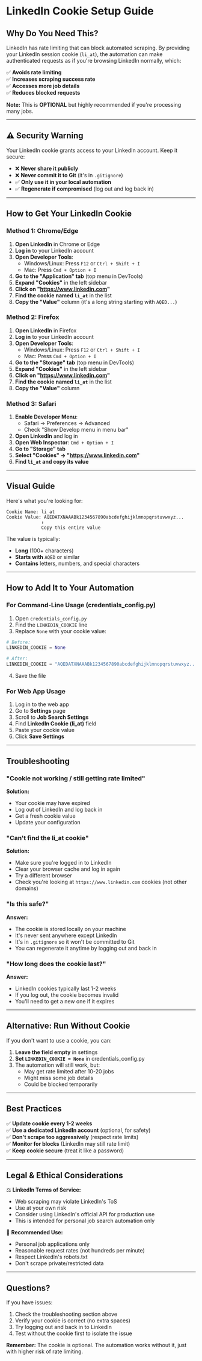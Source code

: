 # LinkedIn Cookie Setup Guide

## Why Do You Need This?

LinkedIn has rate limiting that can block automated scraping. By providing your LinkedIn session cookie (`li_at`), the automation can make authenticated requests as if you're browsing LinkedIn normally, which:

✅ **Avoids rate limiting**  
✅ **Increases scraping success rate**  
✅ **Accesses more job details**  
✅ **Reduces blocked requests**

**Note:** This is **OPTIONAL** but highly recommended if you're processing many jobs.

---

## ⚠️ Security Warning

Your LinkedIn cookie grants access to your LinkedIn account. Keep it secure:

- ❌ **Never share it publicly**
- ❌ **Never commit it to Git** (it's in `.gitignore`)
- ✅ **Only use it in your local automation**
- ✅ **Regenerate if compromised** (log out and log back in)

---

## How to Get Your LinkedIn Cookie

### Method 1: Chrome/Edge

1. **Open LinkedIn** in Chrome or Edge
2. **Log in** to your LinkedIn account
3. **Open Developer Tools**:
   - Windows/Linux: Press `F12` or `Ctrl + Shift + I`
   - Mac: Press `Cmd + Option + I`
4. **Go to the "Application" tab** (top menu in DevTools)
5. **Expand "Cookies"** in the left sidebar
6. **Click on "https://www.linkedin.com"**
7. **Find the cookie named `li_at`** in the list
8. **Copy the "Value"** column (it's a long string starting with `AQED...`)

### Method 2: Firefox

1. **Open LinkedIn** in Firefox
2. **Log in** to your LinkedIn account
3. **Open Developer Tools**:
   - Windows/Linux: Press `F12` or `Ctrl + Shift + I`
   - Mac: Press `Cmd + Option + I`
4. **Go to the "Storage" tab** (top menu in DevTools)
5. **Expand "Cookies"** in the left sidebar
6. **Click on "https://www.linkedin.com"**
7. **Find the cookie named `li_at`** in the list
8. **Copy the "Value"** column

### Method 3: Safari

1. **Enable Developer Menu**:
   - Safari → Preferences → Advanced
   - Check "Show Develop menu in menu bar"
2. **Open LinkedIn** and log in
3. **Open Web Inspector**: `Cmd + Option + I`
4. **Go to "Storage" tab**
5. **Select "Cookies" → "https://www.linkedin.com"**
6. **Find `li_at` and copy its value**

---

## Visual Guide

Here's what you're looking for:

```
Cookie Name: li_at
Cookie Value: AQEDATXNAAABk1234567890abcdefghijklmnopqrstuvwxyz...
             ↑
             Copy this entire value
```

The value is typically:
- **Long** (100+ characters)
- **Starts with** `AQED` or similar
- **Contains** letters, numbers, and special characters

---

## How to Add It to Your Automation

### For Command-Line Usage (credentials_config.py)

1. Open `credentials_config.py`
2. Find the `LINKEDIN_COOKIE` line
3. Replace `None` with your cookie value:

```python
# Before:
LINKEDIN_COOKIE = None

# After:
LINKEDIN_COOKIE = "AQEDATXNAAABk1234567890abcdefghijklmnopqrstuvwxyz..."
```

4. Save the file

### For Web App Usage

1. Log in to the web app
2. Go to **Settings** page
3. Scroll to **Job Search Settings**
4. Find **LinkedIn Cookie (li_at)** field
5. Paste your cookie value
6. Click **Save Settings**

---

## Troubleshooting

### "Cookie not working / still getting rate limited"

**Solution:**
- Your cookie may have expired
- Log out of LinkedIn and log back in
- Get a fresh cookie value
- Update your configuration

### "Can't find the li_at cookie"

**Solution:**
- Make sure you're logged in to LinkedIn
- Clear your browser cache and log in again
- Try a different browser
- Check you're looking at `https://www.linkedin.com` cookies (not other domains)

### "Is this safe?"

**Answer:**
- The cookie is stored locally on your machine
- It's never sent anywhere except LinkedIn
- It's in `.gitignore` so it won't be committed to Git
- You can regenerate it anytime by logging out and back in

### "How long does the cookie last?"

**Answer:**
- LinkedIn cookies typically last 1-2 weeks
- If you log out, the cookie becomes invalid
- You'll need to get a new one if it expires

---

## Alternative: Run Without Cookie

If you don't want to use a cookie, you can:

1. **Leave the field empty** in settings
2. **Set `LINKEDIN_COOKIE = None`** in credentials_config.py
3. The automation will still work, but:
   - May get rate limited after 10-20 jobs
   - Might miss some job details
   - Could be blocked temporarily

---

## Best Practices

✅ **Update cookie every 1-2 weeks**  
✅ **Use a dedicated LinkedIn account** (optional, for safety)  
✅ **Don't scrape too aggressively** (respect rate limits)  
✅ **Monitor for blocks** (LinkedIn may still rate limit)  
✅ **Keep cookie secure** (treat it like a password)

---

## Legal & Ethical Considerations

⚖️ **LinkedIn Terms of Service:**
- Web scraping may violate LinkedIn's ToS
- Use at your own risk
- Consider using LinkedIn's official API for production use
- This is intended for personal job search automation only

🎯 **Recommended Use:**
- Personal job applications only
- Reasonable request rates (not hundreds per minute)
- Respect LinkedIn's robots.txt
- Don't scrape private/restricted data

---

## Questions?

If you have issues:
1. Check the troubleshooting section above
2. Verify your cookie is correct (no extra spaces)
3. Try logging out and back in to LinkedIn
4. Test without the cookie first to isolate the issue

**Remember:** The cookie is optional. The automation works without it, just with higher risk of rate limiting.

